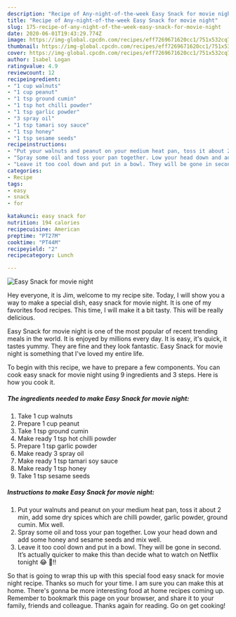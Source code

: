 ```yaml
---
description: "Recipe of Any-night-of-the-week Easy Snack for movie night"
title: "Recipe of Any-night-of-the-week Easy Snack for movie night"
slug: 175-recipe-of-any-night-of-the-week-easy-snack-for-movie-night
date: 2020-06-01T19:43:29.774Z
image: https://img-global.cpcdn.com/recipes/eff7269671620cc1/751x532cq70/easy-snack-for-movie-night-recipe-main-photo.jpg
thumbnail: https://img-global.cpcdn.com/recipes/eff7269671620cc1/751x532cq70/easy-snack-for-movie-night-recipe-main-photo.jpg
cover: https://img-global.cpcdn.com/recipes/eff7269671620cc1/751x532cq70/easy-snack-for-movie-night-recipe-main-photo.jpg
author: Isabel Logan
ratingvalue: 4.9
reviewcount: 12
recipeingredient:
- "1 cup walnuts"
- "1 cup peanut"
- "1 tsp ground cumin"
- "1 tsp hot chilli powder"
- "1 tsp garlic powder"
- "3 spray oil"
- "1 tsp tamari soy sauce"
- "1 tsp honey"
- "1 tsp sesame seeds"
recipeinstructions:
- "Put your walnuts and peanut on your medium heat pan, toss it about 2 min, add some dry spices which are chilli powder, garlic powder, ground cumin. Mix well."
- "Spray some oil and toss your pan together. Low your head down and add some honey and sesame seeds and mix well."
- "Leave it too cool down and put in a bowl. They will be gone in second. It’s actually quicker to make this than decide what to watch on Netflix tonight 😂 🎥!!"
categories:
- Recipe
tags:
- easy
- snack
- for

katakunci: easy snack for 
nutrition: 194 calories
recipecuisine: American
preptime: "PT27M"
cooktime: "PT44M"
recipeyield: "2"
recipecategory: Lunch

---
```



![Easy Snack for movie night](https://img-global.cpcdn.com/recipes/eff7269671620cc1/751x532cq70/easy-snack-for-movie-night-recipe-main-photo.jpg)

Hey everyone, it is Jim, welcome to my recipe site. Today, I will show you a way to make a special dish, easy snack for movie night. It is one of my favorites food recipes. This time, I will make it a bit tasty. This will be really delicious.

Easy Snack for movie night is one of the most popular of recent trending meals in the world. It is enjoyed by millions every day. It is easy, it's quick, it tastes yummy. They are fine and they look fantastic. Easy Snack for movie night is something that I've loved my entire life.




To begin with this recipe, we have to prepare a few components. You can cook easy snack for movie night using 9 ingredients and 3 steps. Here is how you cook it.

<!--inarticleads1-->

##### The ingredients needed to make Easy Snack for movie night:

1. Take 1 cup walnuts
1. Prepare 1 cup peanut
1. Take 1 tsp ground cumin
1. Make ready 1 tsp hot chilli powder
1. Prepare 1 tsp garlic powder
1. Make ready 3 spray oil
1. Make ready 1 tsp tamari soy sauce
1. Make ready 1 tsp honey
1. Take 1 tsp sesame seeds




<!--inarticleads2-->

##### Instructions to make Easy Snack for movie night:

1. Put your walnuts and peanut on your medium heat pan, toss it about 2 min, add some dry spices which are chilli powder, garlic powder, ground cumin. Mix well.
1. Spray some oil and toss your pan together. Low your head down and add some honey and sesame seeds and mix well.
1. Leave it too cool down and put in a bowl. They will be gone in second. It’s actually quicker to make this than decide what to watch on Netflix tonight 😂 🎥!!




So that is going to wrap this up with this special food easy snack for movie night recipe. Thanks so much for your time. I am sure you can make this at home. There's gonna be more interesting food at home recipes coming up. Remember to bookmark this page on your browser, and share it to your family, friends and colleague. Thanks again for reading. Go on get cooking!
